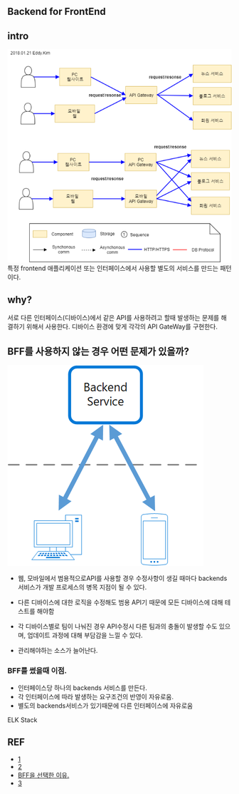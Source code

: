 ## Backend for FrontEnd



## intro
![](/resource/img/etc/BFF.png)
특정 frontend 애플리케이션 또는 인터페이스에서 사용할 별도의 서비스를 만드는 패턴이다.



## why?
서로 다른 인터페이스(디바이스)에서 같은 API를 사용하려고 할때 발생하는 문제를 해결하기 위해서 사용한다.
디바이스 환경에 맞게 각각의 API GateWay를 구현한다.


## BFF를 사용하지 않는 경우 어떤 문제가 있을까?
![](/resource/img/etc/backend-for-frontend.png)

- 웹, 모바일에서 범용적으로API를 사용할 경우 수정사항이 생길 때마다 backends 서비스가 개발 프로세스의 병목 지점이 될 수 있다.

- 다른 디바이스에 대한 로직을 수정해도 범용 API기 때문에 모든 디바이스에 대해 테스트를 해야함

- 각 디바이스별로 팀이 나눠진 경우 API수정시 다른 팀과의 충돌이 발생할 수도 있으며, 업데이트 과정에 대해 부담감을 느낄 수 있다.

- 관리해야하는 소스가 늘어난다.


### BFF를 썼을때 이점.
- 인터페이스당 하나의 backends 서비스를 만든다.
- 각 인터페이스에 따라 발생하는 요구조건의 반영이 자유로움.
- 별도의 backends서비스가 있기때문에 다른 인터페이스에 자유로움


ELK Stack

## REF
- [1](https://sarc.io/index.php/cloud/1984-cdp-bff)
- [2](https://brunch.co.kr/@springboot/38)
- [BFF을 선택한 이유.](https://medium.com/@giljae/back-end-for-front-end-pattern-bff-4b73f29858d6)
- [3](https://docs.microsoft.com/ko-kr/dotnet/architecture/microservices/architect-microservice-container-applications/direct-client-to-microservice-communication-versus-the-api-gateway-pattern)